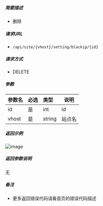

    
##### 简要描述

- 删除

##### 请求URL
- ` /api/site/{vhost}/setting/blackip/{id} `
  
##### 请求方式
- DELETE 

##### 参数

|参数名|必选|类型|说明|
|:----    |:---|:----- |-----   |
|id |是  |int | id    |
|vhost |是  |string |站点名   |

##### 返回示例 

![image](https://user-images.githubusercontent.com/90588289/133774063-4cf0aa32-c38d-4192-b87e-ff0ec52eff48.png)

##### 返回参数说明 

无

##### 备注 

- 更多返回错误代码请看首页的错误代码描述



